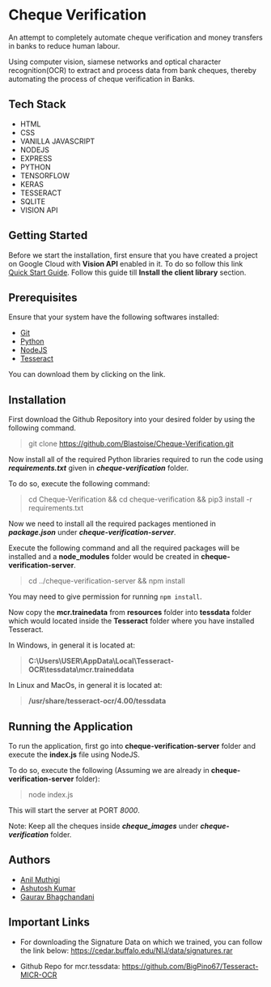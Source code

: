 # Cheque Verification

An attempt to completely automate cheque verification and money transfers in banks to reduce human labour.

Using computer vision, siamese networks and optical character recognition(OCR) to extract and process data from bank cheques, thereby automating the process of cheque verification in Banks.

## Tech Stack

- HTML
- CSS
- VANILLA JAVASCRIPT
- NODEJS
- EXPRESS
- PYTHON
- TENSORFLOW
- KERAS
- TESSERACT
- SQLITE
- VISION API

## Getting Started

Before we start the installation, first ensure that you have created a project on Google Cloud with **Vision API** enabled in it.
To do so follow this link [Quick Start Guide](https://cloud.google.com/vision/docs/quickstart-client-libraries#client-libraries-install-python).
Follow this guide till **Install the client library** section.

## Prerequisites

Ensure that your system have the following softwares
installed:

- [Git](https://git-scm.com/downloads)
- [Python](https://www.python.org/downloads/)
- [NodeJS](https://nodejs.org/en/download/)
- [Tesseract](https://tesseract-ocr.github.io/)

You can download them by clicking on the link.

## Installation

First download the Github Repository into your desired folder by using the following command.

> git clone https://github.com/Blastoise/Cheque-Verification.git

Now install all of the required Python libraries required to run the code using **_requirements.txt_** given in **_cheque-verification_** folder.

To do so, execute the following command:

> cd Cheque-Verification && cd cheque-verification && pip3 install -r requirements.txt

Now we need to install all the required packages mentioned in **_package.json_** under **_cheque-verification-server_**.

Execute the following command and all the required packages will be installed and a **node_modules** folder would be created in **cheque-verification-server**.

> cd ../cheque-verification-server && npm install

You may need to give permission for running `npm install`.

Now copy the **mcr.trainedata** from **resources** folder into **tessdata** folder which would located inside the **Tesseract** folder where you have installed Tesseract.

In Windows, in general it is located at:

> **C:\Users\USER\AppData\Local\Tesseract-OCR\tessdata\mcr.traineddata**

In Linux and MacOs, in general it is located at:

> **/usr/share/tesseract-ocr/4.00/tessdata**

## Running the Application

To run the application, first go into **cheque-verification-server** folder and execute the **index.js** file using NodeJS.

To do so, execute the following (Assuming we are already in **cheque-verification-server** folder):

> node index.js

This will start the server at PORT _8000_.

Note: Keep all the cheques inside **_cheque_images_** under **_cheque-verification_** folder.

## Authors

- [Anil Muthigi](https://github.com/anilmuthigi)
- [Ashutosh Kumar](https://github.com/Blastoise)
- [Gaurav Bhagchandani](https://github.com/gauravbhag51)

## Important Links

- For downloading the Signature Data on which we trained, you can follow the link below:
  https://cedar.buffalo.edu/NIJ/data/signatures.rar

- Github Repo for mcr.tessdata: https://github.com/BigPino67/Tesseract-MICR-OCR

